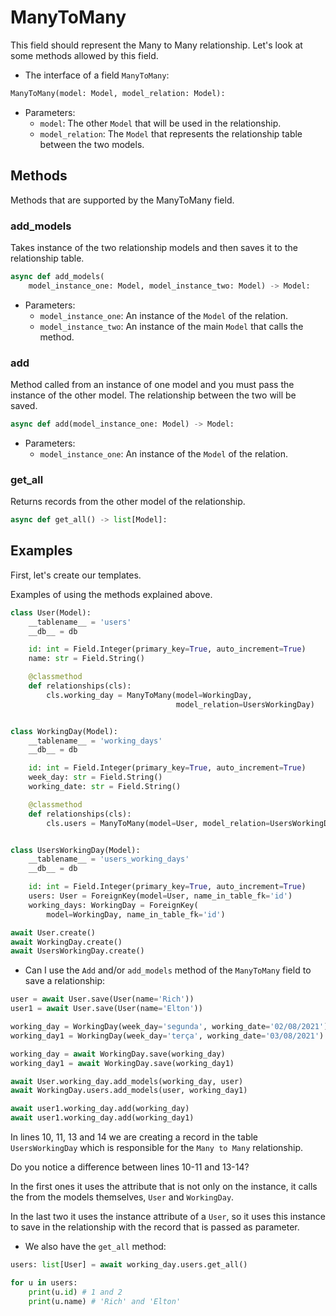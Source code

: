 # ManyToMany

This field should represent the Many to Many relationship.
Let's look at some methods allowed by this field.

- The interface of a field `ManyToMany`:

``` python
ManyToMany(model: Model, model_relation: Model):
```

- Parameters:
    - `model`: The other `Model` that will be used in the relationship.
    - `model_relation`: The `Model` that represents the relationship table
    between the two models.

## Methods

Methods that are supported by the ManyToMany field.

### add_models

Takes instance of the two relationship models and then saves it to the
relationship table.

```python
async def add_models(
    model_instance_one: Model, model_instance_two: Model) -> Model:
```

- Parameters:
    - `model_instance_one`: An instance of the `Model` of the relation.
    - `model_instance_two`: An instance of the main `Model` that calls 
    the method.

### add

Method called from an instance of one model and you must pass the instance 
of the other model. The relationship between the two will be saved.

```python
async def add(model_instance_one: Model) -> Model:
```

- Parameters:
    - `model_instance_one`: An instance of the `Model` of the relation.

### get_all

Returns records from the other model of the relationship.

```python
async def get_all() -> list[Model]:
```

## Examples

First, let's create our templates.

Examples of using the methods explained above.

``` python
class User(Model):
    __tablename__ = 'users'
    __db__ = db

    id: int = Field.Integer(primary_key=True, auto_increment=True)
    name: str = Field.String()

    @classmethod
    def relationships(cls):
        cls.working_day = ManyToMany(model=WorkingDay,
                                     model_relation=UsersWorkingDay)


class WorkingDay(Model):
    __tablename__ = 'working_days'
    __db__ = db

    id: int = Field.Integer(primary_key=True, auto_increment=True)
    week_day: str = Field.String()
    working_date: str = Field.String()

    @classmethod
    def relationships(cls):
        cls.users = ManyToMany(model=User, model_relation=UsersWorkingDay)


class UsersWorkingDay(Model):
    __tablename__ = 'users_working_days'
    __db__ = db

    id: int = Field.Integer(primary_key=True, auto_increment=True)
    users: User = ForeignKey(model=User, name_in_table_fk='id')
    working_days: WorkingDay = ForeignKey(
        model=WorkingDay, name_in_table_fk='id')

await User.create()
await WorkingDay.create()
await UsersWorkingDay.create()
```

- Can I use the `Add` and/or `add_models` method of the `ManyToMany` field to 
save a relationship:

``` python hl_lines="10 11 13 14"
user = await User.save(User(name='Rich'))
user1 = await User.save(User(name='Elton'))

working_day = WorkingDay(week_day='segunda', working_date='02/08/2021')
working_day1 = WorkingDay(week_day='terça', working_date='03/08/2021')

working_day = await WorkingDay.save(working_day)
working_day1 = await WorkingDay.save(working_day1)

await User.working_day.add_models(working_day, user)
await WorkingDay.users.add_models(user, working_day1)

await user1.working_day.add(working_day)
await user1.working_day.add(working_day1)

```

In lines 10, 11, 13 and 14 we are creating a record in the table
`UsersWorkingDay` which is responsible for the `Many to Many` relationship.

Do you notice a difference between lines 10-11 and 13-14?

In the first ones it uses the attribute that is not only on the instance, it calls the
from the models themselves, `User` and `WorkingDay`.

In the last two it uses the instance attribute of a `User`, so it uses
this instance to save in the relationship with the record that is passed as
parameter.


- We also have the `get_all` method:

``` python
users: list[User] = await working_day.users.get_all()

for u in users:
    print(u.id) # 1 and 2
    print(u.name) # 'Rich' and 'Elton'
```
